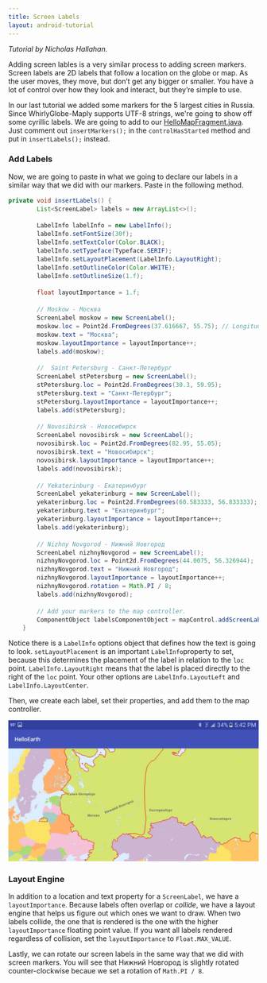 ```yaml
---
title: Screen Labels
layout: android-tutorial
---
```


*Tutorial by Nicholas Hallahan.*

Adding screen lables is a very similar process to adding screen markers. Screen labels are 2D labels that follow a location on the globe or map. As the user moves, they move, but don’t get any bigger or smaller. You have a lot of control over how they look and interact, but they’re simple to use.

In our last tutorial we added some markers for the 5 largest cities in Russia. Since WhirlyGlobe-Maply supports UTF-8 strings, we're going to show off some cyrillic labels. We are going to add to our [HelloMapFragment.java](https://github.com/mousebird/AndroidTutorialProject/blob/432eed8fde466495694bf2d07cd4a2995a49f9fe/app/src/main/java/io/theoutpost/helloearth/HelloMapFragment.java#L119). Just comment out `insertMarkers();` in the `controlHasStarted` method and put in `insertLabels();` instead.

### Add Labels

Now, we are going to paste in what we going to declare our labels in a similar way that we did with our markers. Paste in the following method.

```java
private void insertLabels() {
        List<ScreenLabel> labels = new ArrayList<>();

        LabelInfo labelInfo = new LabelInfo();
        labelInfo.setFontSize(30f);
        labelInfo.setTextColor(Color.BLACK);
        labelInfo.setTypeface(Typeface.SERIF);
        labelInfo.setLayoutPlacement(LabelInfo.LayoutRight);
        labelInfo.setOutlineColor(Color.WHITE);
        labelInfo.setOutlineSize(1.f);

        float layoutImportance = 1.f;

        // Moskow - Москва
        ScreenLabel moskow = new ScreenLabel();
        moskow.loc = Point2d.FromDegrees(37.616667, 55.75); // Longitude, Latitude
        moskow.text = "Москва";
        moskow.layoutImportance = layoutImportance++;
        labels.add(moskow);

        //  Saint Petersburg - Санкт-Петербург
        ScreenLabel stPetersburg = new ScreenLabel();
        stPetersburg.loc = Point2d.FromDegrees(30.3, 59.95);
        stPetersburg.text = "Санкт-Петербург";
        stPetersburg.layoutImportance = layoutImportance++;
        labels.add(stPetersburg);

        // Novosibirsk - Новосибирск
        ScreenLabel novosibirsk = new ScreenLabel();
        novosibirsk.loc = Point2d.FromDegrees(82.95, 55.05);
        novosibirsk.text = "Новосибирск";
        novosibirsk.layoutImportance = layoutImportance++;
        labels.add(novosibirsk);

        // Yekaterinburg - Екатеринбург
        ScreenLabel yekaterinburg = new ScreenLabel();
        yekaterinburg.loc = Point2d.FromDegrees(60.583333, 56.833333);
        yekaterinburg.text = "Екатеринбург";
        yekaterinburg.layoutImportance = layoutImportance++;
        labels.add(yekaterinburg);

        // Nizhny Novgorod - Нижний Новгород
        ScreenLabel nizhnyNovgorod = new ScreenLabel();
        nizhnyNovgorod.loc = Point2d.FromDegrees(44.0075, 56.326944);
        nizhnyNovgorod.text = "Нижний Новгород";
        nizhnyNovgorod.layoutImportance = layoutImportance++;
        nizhnyNovgorod.rotation = Math.PI / 8;
        labels.add(nizhnyNovgorod);

        // Add your markers to the map controller.
        ComponentObject labelsComponentObject = mapControl.addScreenLabels(labels, labelInfo, MaplyBaseController.ThreadMode.ThreadAny);
    }
```

Notice there is a `LabelInfo` options object that defines how the text is going to look. `setLayoutPlacement` is an important `LabelInfo`property to set, because this determines the placement of the label in relation to the `loc` point. `LabelInfo.LayoutRight` means that the label is placed directly to the right of the `loc` point. Your other options are `LabelInfo.LayoutLeft` and `LabelInfo.LayoutCenter`.

Then, we create each label, set their properties, and add them to the map controller.

![Labels](resources/labels.jpg)

### Layout Engine

In addition to a location and text property for a `ScreenLabel`, we have a `layoutImportance`. Because labels often overlap or _collide_, we have a layout engine that helps us figure out which ones we want to draw. When two labels collide, the one that is rendered is the one with the higher `layoutImportance` floating point value. If you want all labels rendered regardless of collision, set the `layoutImportance` to `Float.MAX_VALUE`.

Lastly, we can rotate our screen labels in the same way that we did with screen markers. You will see that Нижний Новгород is slightly rotated counter-clockwise becaue we set a rotation of `Math.PI / 8`.
